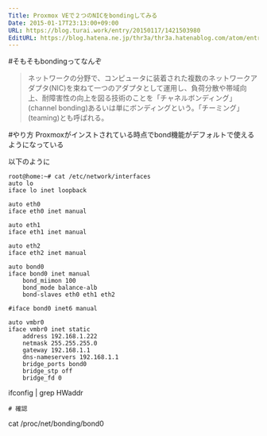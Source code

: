 ```yaml
---
Title: Proxmox VEで２つのNICをbondingしてみる
Date: 2015-01-17T23:13:00+09:00
URL: https://blog.turai.work/entry/20150117/1421503980
EditURL: https://blog.hatena.ne.jp/thr3a/thr3a.hatenablog.com/atom/entry/8454420450080552219
---
```


#そもそもbondingってなんぞ
>ネットワークの分野で、コンピュータに装着された複数のネットワークアダプタ(NIC)を束ねて一つのアダプタとして運用し、負荷分散や帯域向上、耐障害性の向上を図る技術のことを「チャネルボンディング」(channel bonding)あるいは単にボンディングという。「チーミング」(teaming)とも呼ばれる。

#やり方
Proxmoxがインストされている時点でbond機能がデフォルトで使えるようになっている

以下のように
```
root@home:~# cat /etc/network/interfaces
auto lo
iface lo inet loopback

auto eth0
iface eth0 inet manual

auto eth1
iface eth1 inet manual

auto eth2
iface eth2 inet manual

auto bond0
iface bond0 inet manual
    bond_miimon 100
    bond_mode balance-alb
    bond-slaves eth0 eth1 eth2

#iface bond0 inet6 manual

auto vmbr0
iface vmbr0 inet static
    address 192.168.1.222
    netmask 255.255.255.0
    gateway 192.168.1.1
    dns-nameservers 192.168.1.1
    bridge_ports bond0
    bridge_stp off
    bridge_fd 0
```
ifconfig | grep HWaddr
```
# 確認
```
cat /proc/net/bonding/bond0
```
